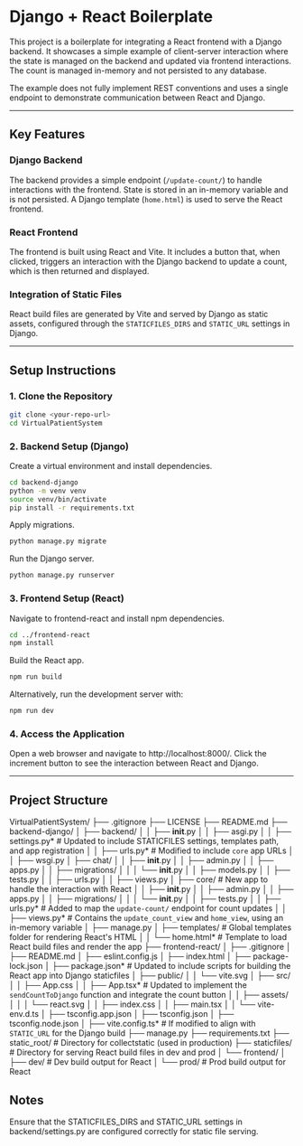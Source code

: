 # Django + React Boilerplate

This project is a boilerplate for integrating a React frontend with a Django backend. It showcases a simple example of client-server interaction where the state is managed on the backend and updated via frontend interactions. The count is managed in-memory and not persisted to any database.

The example does not fully implement REST conventions and uses a single endpoint to demonstrate communication between React and Django.

---

## Key Features

### Django Backend
The backend provides a simple endpoint (`/update-count/`) to handle interactions with the frontend. State is stored in an in-memory variable and is not persisted. A Django template (`home.html`) is used to serve the React frontend.

### React Frontend
The frontend is built using React and Vite. It includes a button that, when clicked, triggers an interaction with the Django backend to update a count, which is then returned and displayed.

### Integration of Static Files
React build files are generated by Vite and served by Django as static assets, configured through the `STATICFILES_DIRS` and `STATIC_URL` settings in Django.

---

## Setup Instructions

### 1. Clone the Repository
```bash
git clone <your-repo-url>
cd VirtualPatientSystem
```

### 2. Backend Setup (Django)
Create a virtual environment and install dependencies.
```bash
cd backend-django
python -m venv venv
source venv/bin/activate
pip install -r requirements.txt
```
Apply migrations.
```bash
python manage.py migrate
```
Run the Django server.
```bash
python manage.py runserver
```

### 3. Frontend Setup (React)
Navigate to frontend-react and install npm dependencies.
```bash
cd ../frontend-react
npm install
```
Build the React app.
```bash
npm run build
```
Alternatively, run the development server with:
```bash
npm run dev
```

### 4. Access the Application
Open a web browser and navigate to http://localhost:8000/.
Click the increment button to see the interaction between React and Django.

---

## Project Structure

VirtualPatientSystem/
├── .gitignore
├── LICENSE
├── README.md
├── backend-django/
│   ├── backend/
│   │   ├── __init__.py
│   │   ├── asgi.py
│   │   ├── settings.py*           # Updated to include STATICFILES settings, templates path, and app registration
│   │   ├── urls.py*               # Modified to include `core` app URLs
│   │   ├── wsgi.py
│   ├── chat/
│   │   ├── __init__.py
│   │   ├── admin.py
│   │   ├── apps.py
│   │   ├── migrations/
│   │   │   └── __init__.py
│   │   ├── models.py
│   │   ├── tests.py
│   │   ├── urls.py
│   │   ├── views.py
│   ├── core/                      # New app to handle the interaction with React
│   │   ├── __init__.py
│   │   ├── admin.py
│   │   ├── apps.py
│   │   ├── migrations/
│   │   │   └── __init__.py
│   │   ├── tests.py
│   │   ├── urls.py*               # Added to map the `update-count/` endpoint for count updates
│   │   ├── views.py*              # Contains the `update_count_view` and `home_view`, using an in-memory variable
│   ├── manage.py
│   ├── templates/                 # Global templates folder for rendering React's HTML
│   │   └── home.html*             # Template to load React build files and render the app
├── frontend-react/
│   ├── .gitignore
│   ├── README.md
│   ├── eslint.config.js
│   ├── index.html
│   ├── package-lock.json
│   ├── package.json*              # Updated to include scripts for building the React app into Django staticfiles
│   ├── public/
│   │   └── vite.svg
│   ├── src/
│   │   ├── App.css
│   │   ├── App.tsx*               # Updated to implement the `sendCountToDjango` function and integrate the count button
│   │   ├── assets/
│   │   │   └── react.svg
│   │   ├── index.css
│   │   ├── main.tsx
│   │   └── vite-env.d.ts
│   ├── tsconfig.app.json
│   ├── tsconfig.json
│   ├── tsconfig.node.json
│   ├── vite.config.ts*            # If modified to align with `STATIC_URL` for the Django build
├── manage.py
├── requirements.txt
├── static_root/                   # Directory for collectstatic (used in production)
├── staticfiles/                   # Directory for serving React build files in dev and prod
│   └── frontend/
│       ├── dev/                   # Dev build output for React
│       └── prod/                  # Prod build output for React

## Notes
Ensure that the STATICFILES_DIRS and STATIC_URL settings in backend/settings.py are configured correctly for static file serving.
